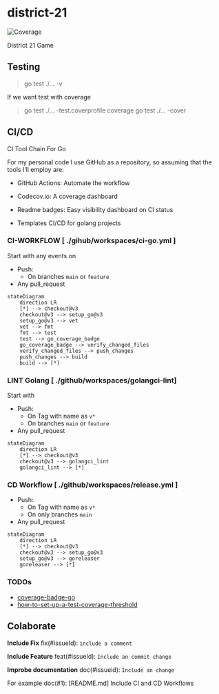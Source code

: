 # district-21
![Coverage](https://img.shields.io/badge/Coverage-2-red)

District 21 Game

## Testing

> go test ./... -v

If we want test with coverage

> go test ./... -test.coverprofile coverage
> go test ./... -cover


## CI/CD

CI Tool Chain For Go

For my personal code I use GitHub as a repository, so assuming that the tools
I’ll employ are:

- GitHub Actions: Automate the workflow
- Codecov.io: A coverage dashboard
- Readme badges: Easy visibility dashboard on CI status

- Templates CI/CD for golang projects
  
### CI-WORKFLOW [ ./gihub/workspaces/ci-go.yml ]

Start with any events on

- Push:
  - On branches `main` or `feature`
- Any pull_request

```mermaid
stateDiagram
    direction LR
    [*] --> checkout@v3
    checkout@v3 --> setup_go@v3
    setup_go@v3 --> vet
    vet --> fmt
    fmt --> test
    test --> go_coverage_badge
    go_coverage_badge --> verify_changed_files
    verify_changed_files --> push_changes
    push_changes --> build
    build --> [*]
```

### LINT Golang [ ./github/workspaces/golangci-lint]

Start with

- Push:
  - On Tag with name as `v*`
  - On branches `main` or `feature`
- Any pull_request

```mermaid
stateDiagram
    direction LR
    [*] --> checkout@v3
    checkout@v3 --> golangci_lint
    golangci_lint --> [*]
```

### CD Workflow [ ./github/workspaces/release.yml ]

- Push:
  - On Tag with name as `v*`
  - On only branches `main`
- Any pull_request

```mermaid
stateDiagram
    direction LR
    [*] --> checkout@v3
    checkout@v3 --> setup_go@v3
    setup_go@v3 --> goreleaser
    goreleaser --> [*]
```

### TODOs

- [coverage-badge-go](https://github.com/tj-actions/coverage-badge-go/tree/main/.github/workflows)
- [how-to-set-up-a-test-coverage-threshold](https://medium.com/synechron/how-to-set-up-a-test-coverage-threshold-in-go-and-github-167f69b940dc)

## Colaborate

**Include Fix**
fix(#issueId): `include a comment`

**Include Feature**
feat(#issueId): `Include an commit change`

**Improbe documentation**
doc(#issueid): `Include an change`

For example
    doc(#1): [README.md] Include CI and CD Workflows
